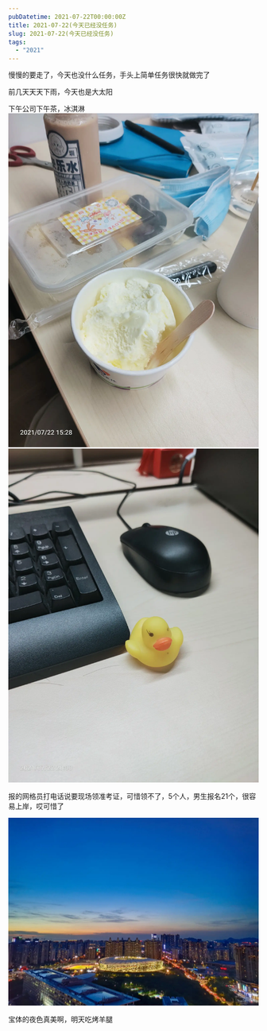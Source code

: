 ```yaml
---
pubDatetime: 2021-07-22T00:00:00Z
title: 2021-07-22(今天已经没任务)
slug: 2021-07-22(今天已经没任务)
tags:
  - "2021"
---
```


慢慢的要走了，今天也没什么任务，手头上简单任务很快就做完了

前几天天天下雨，今天也是大太阳

下午公司下午茶，冰淇淋
![](../../img/6904315-ba067618b81426a7.jpg)
![](../../img/6904315-5fea1fd4cf6c9595.jpg)

报的网格员打电话说要现场领准考证，可惜领不了，5个人，男生报名21个，很容易上岸，哎可惜了

![](../../img/6904315-cce25df1031b2e8c.jpg)

宝体的夜色真美啊，明天吃烤羊腿
